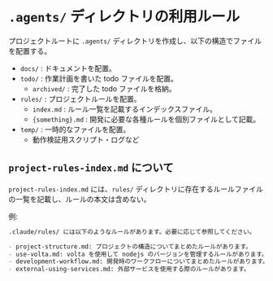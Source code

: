 # `.agents/` ディレクトリの利用ルール

プロジェクトルートに `.agents/` ディレクトリを作成し、以下の構造でファイルを配置する。

- `docs/` : ドキュメントを配置。
- `todo/` : 作業計画を書いた todo ファイルを配置。
  - `archived/` : 完了した todo ファイルを格納。
- `rules/` : プロジェクトルールを配置。
  - `index.md` : ルール一覧を記載するインデックスファイル。
  - `{something}.md` : 開発に必要な各種ルールを個別ファイルとして記載。
- `temp/` : 一時的なファイルを配置。
  - 動作検証用スクリプト・ログなど

## `project-rules-index.md` について

`project-rules-index.md` には、`rules/` ディレクトリに存在するルールファイルの一覧を記載し、ルールの本文は含めない。

例:

```markdown
.claude/rules/ には以下のようなルールがあります。必要に応じて参照してください。

- project-structure.md: プロジェクトの構造についてまとめたルールがあります。
- use-volta.md: volta を使用して nodejs のバージョンを管理するルールがあります。
- development-workflow.md: 開発時のワークフローについてまとめたルールがあります。
- external-using-services.md: 外部サービスを使用する際のルールがあります。
``` 